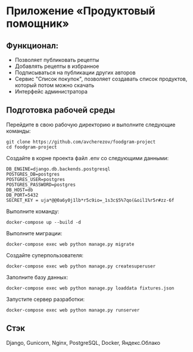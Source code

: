 # Приложение «Продуктовый помощник» 
## Функционал:
- Позволяет публиковать рецепты
- Добавлять рецепты в избранное
- Подписываться на публикации других авторов
- Сервис "Список покупок", позволяет создавать список продуктов, который потом можно скачать
- Интерфейс администратора

## Подготовка рабочей среды
Перейдите в свою рабочую директорию и выполните следующие команды:
```
git clone https://github.com/avcherezov/foodgram-project
cd foodgram-project
```
Создайте в корне проекта файл .env со следующими данными:
```
DB_ENGINE=django.db.backends.postgresql
POSTGRES_DB=postgres
POSTGRES_USER=postgres
POSTGRES_PASSWORD=postgres
DB_HOST=db
DB_PORT=5432
SECRET_KEY = uja*@@0a6y0j1lb*r5c9io=_1s3c$5%7qo(&oil1%r5r#zz-6f
```
Выполните команду:
```
docker-compose up --build -d
```
Выполните миграции:
```
docker-compose exec web python manage.py migrate
```
Создайте суперпользователя:
```
docker-compose exec web python manage.py createsuperuser
```
Заполните базу данных:
```
docker-compose exec web python manage.py loaddata fixtures.json
```
Запустите сервер разработки:
```
docker-compose exec web python manage.py runserver
```

## Стэк
Django, Gunicorn, Nginx, PostgreSQL, Docker, Яндекс.Облако
